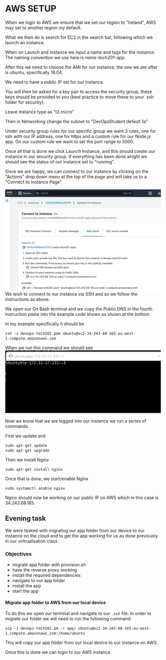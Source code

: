 # AWS SETUP

When we login to AWS we ensure that we set our region to "Ireland", AWS may set to another region my default.

What we then do is search for EC2 in the search bar, following which we launch an instance. 

When on Launch and Instance we input a name and tags for the instance. The naming convention we use here is *name-tech201-app*.

After this we need to choose the AMI for our instance, the one we are after is ubuntu, specifically 18.04.

We need to have a public IP set for our instance.

You will then be asked for a key pair to access the security group, these keys should be provided to you (best practice to move these to your .ssh folder for security).

Leave instance type as "t2.micro"

Then in Networking change the subnet to "DevOpsStudent default 1a"

Under security group rules for our specific group we want 3 rules, one for ssh with our IP address, one for https and a custom rule for our Node.js app. On our custom rule we want to set the port range to 3000.

Once all that is done we click Launch Instance, and this should create our instance in our security group. If everything has been done alright we should see the status of our instance set to "running".

Once we are happy, we can connect to our instance by clicking on the "Actions" drop down menu at the top of the page and will take us to a "Connect to Instance Page"

![](AWS_Connect_to_Instance.png)
We wish to connect to our instance via SSH and so we follow the instructions as above.

We open our Git Bash terminal and we copy the Public DNS in the fourth instruction paste into the example code shown as shown at the bottom.

In my example specifically it should be
```
ssh -i devops-tech201.pem ubuntu@ec2-34-243-68-165.eu-west-1.compute.amazonaws.com
```

When we run this command we should see
![](logged_in_instance.png)

Now we know that we are logged into our instance we run a series of commands.

First we update and 
```
sudo apt-get update
sudo apt-get upgrade
```
Then we install Nginx
```
sudo apt-get install nginx
```
Once that is done, we start/enable Nginx
```
sudo systemctl enable nginx
```
Nginx should now be working on our public IP on AWS which in this case is 34.243.68.165.

## Evening task

We were tasked with migrating our app folder from our device to our instance on the cloud and to get the app working for us as done previously in our virtrualisation class.

### Objectives
- migrate app folder with provision.sh
- have the reverse proxy working
- install the required dependencies
- navigate to our app folder
- install the app
- start the app

#### Migrate app folder to AWS from our local device
To do this we open our terminal and navigate to our `.ssh` file. In order to migrate our folder we will need to run the following command:
```
scp -i devops-tech201.pm -r app/ ubuntu@ec2-34-243-68-165.eu-west-1.compute.amazonaws.com:/home/ubuntu
```
This will copy our app folder from our local device to our instance on AWS.

Once this is done we can login to our AWS instance.

